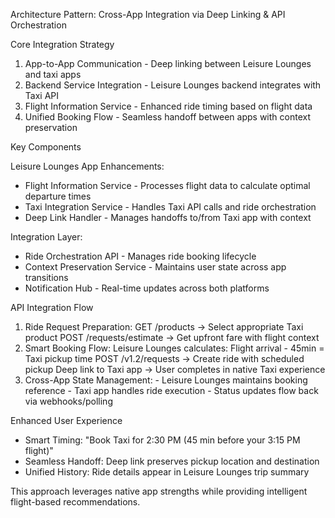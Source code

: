 Architecture Pattern: Cross-App Integration via Deep Linking & API Orchestration

  Core Integration Strategy

  1. App-to-App Communication - Deep linking between Leisure Lounges and taxi apps
  2. Backend Service Integration - Leisure Lounges backend integrates with Taxi API
  3. Flight Information Service - Enhanced ride timing based on flight data
  4. Unified Booking Flow - Seamless handoff between apps with context preservation

  Key Components

  Leisure Lounges App Enhancements:
  - Flight Information Service - Processes flight data to calculate optimal departure times
  - Taxi Integration Service - Handles Taxi API calls and ride orchestration
  - Deep Link Handler - Manages handoffs to/from Taxi app with context

  Integration Layer:
  - Ride Orchestration API - Manages ride booking lifecycle
  - Context Preservation Service - Maintains user state across app transitions
  - Notification Hub - Real-time updates across both platforms

  API Integration Flow

  1. Ride Request Preparation:
  GET /products → Select appropriate Taxi product
  POST /requests/estimate → Get upfront fare with flight context
  2. Smart Booking Flow:
  Leisure Lounges calculates: Flight arrival - 45min = Taxi pickup time
  POST /v1.2/requests → Create ride with scheduled pickup
  Deep link to Taxi app → User completes in native Taxi experience
  3. Cross-App State Management:
    - Leisure Lounges maintains booking reference
    - Taxi app handles ride execution
    - Status updates flow back via webhooks/polling

  Enhanced User Experience

  - Smart Timing: "Book Taxi for 2:30 PM (45 min before your 3:15 PM flight)"
  - Seamless Handoff: Deep link preserves pickup location and destination
  - Unified History: Ride details appear in Leisure Lounges trip summary

  This approach leverages native app strengths while providing intelligent flight-based recommendations.